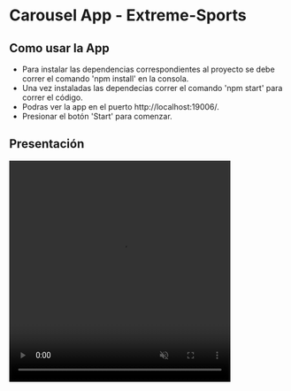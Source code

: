 # Carousel App - Extreme-Sports



## Como usar la App

- Para instalar las dependencias correspondientes al proyecto se debe correr el comando 'npm install' en la consola.
- Una vez instaladas las dependecias correr el comando 'npm start' para correr el código.
- Podras ver la app en el puerto http://localhost:19006/. 
- Presionar el botón 'Start' para comenzar.

## Presentación
<video src="video.mp4" width="400" height="400" autoplay muted loop>